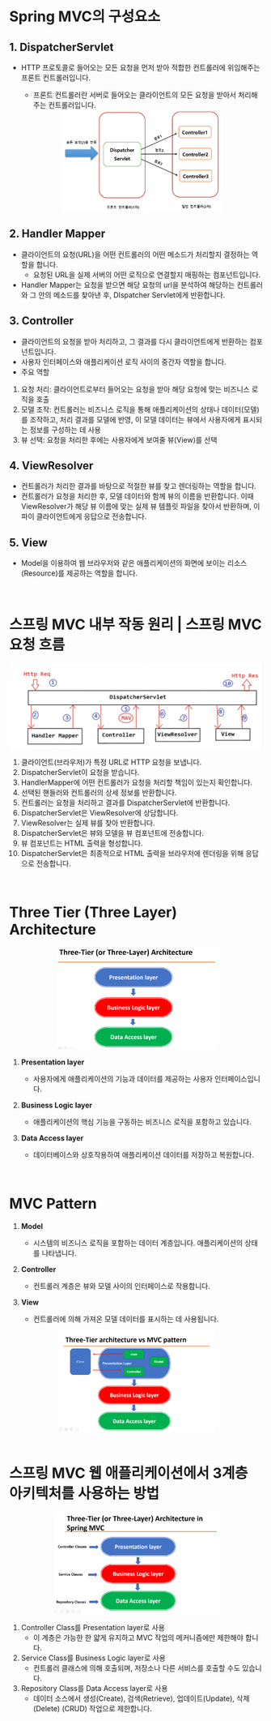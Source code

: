 # Spring MVC의 구성요소

## 1. **DispatcherServlet**

- HTTP 프로토콜로 들어오는 모든 요청을 먼저 받아 적합한 컨트롤러에 위임해주는 프론트 컨트롤러입니다.

  - 프론트 컨트롤러란 서버로 들어오는 클라이언트의 모든 요청을 받아서 처리해주는 컨트롤러입니다.

  <div style="text-align: center;">
      <img src="../img/dispatcherservlet.png" height="200">
    </div>
    
## 2. **Handler Mapper**

- 클라이언트의 요청(URL)을 어떤 컨트롤러의 어떤 메소드가 처리할지 결정하는 역할을 합니다.
  - 요청된 URL을 실제 서버의 어떤 로직으로 연결할지 매핑하는 컴포넌트입니다.
- Handler Mapper는 요청을 받으면 해당 요청의 url을 분석하여 해당하는 컨트롤러와 그 안의 메소드를 찾아낸 후, DIspatcher Servlet에게 반환합니다.

## 3. **Controller**

- 클라이언트의 요청을 받아 처리하고, 그 결과를 다시 클라이언트에게 반환하는 컴포넌트입니다.
- 사용자 인터페이스와 애플리케이션 로직 사이의 중간자 역할을 합니다.
- 주요 역할

1. 요청 처리: 클라이언트로부터 들어오는 요청을 받아 해당 요청에 맞는 비즈니스 로직을 호출
2. 모델 조작: 컨트롤러는 비즈니스 로직을 통해 애플리케이션의 상태나 데이터(모델)를 조작하고, 처리 결과를 모델에 반영, 이 모델 데이터는 뷰에서 사용자에게 표시되는 정보를 구성하는 데 사용
3. 뷰 선택: 요청을 처리한 후에는 사용자에게 보여줄 뷰(View)를 선택

## 4. **ViewResolver**

- 컨트롤러가 처리한 결과를 바탕으로 적절한 뷰를 찾고 렌더링하는 역할을 합니다.
- 컨트롤러가 요청을 처리한 후, 모델 데이터와 함께 뷰의 이름을 반환합니다. 이때 ViewResolver가 해당 뷰 이름에 맞는 실제 뷰 템플릿 파일을 찾아서 반환하며, 이 파이 클라이언트에게 응답으로 전송합니다.

## 5. **View**

- Model을 이용하여 웹 브라우저와 같은 애플리케이션의 화면에 보이는 리소스(Resource)를 제공하는 역할을 합니다.

<br />

# 스프링 MVC 내부 작동 원리 | 스프링 MVC 요청 흐름

<div style="text-align: center;">
   <img src="../img/spring-mvc-flow.png" width="500">
</div>

1. 클라이언트(브라우저)가 특정 URL로 HTTP 요청을 보냅니다.
2. DispatcherServlet이 요청을 받습니다.
3. HandlerMapper에 어떤 컨트롤러가 요청을 처리할 책임이 있는지 확인합니다.
4. 선택된 핸들러와 컨트롤러의 상세 정보를 반환합니다.
5. 컨트롤러는 요청을 처리하고 결과를 DispatcherServlet에 반환합니다.
6. DispatcherServlet은 ViewResolver에 상담합니다.
7. ViewResolver는 실제 뷰를 찾아 반환합니다.
8. DispatcherServlet은 뷰와 모델을 뷰 컴포넌트에 전송합니다.
9. 뷰 컴포넌트는 HTML 출력을 형성합니다.
10. DispatcherServlet은 최종적으로 HTML 출력을 브라우저에 렌더링을 위해 응답으로 전송합니다.

<br />

# Three Tier (Three Layer) Architecture

<div style="text-align: center;">
   <img src="../img/three-tier architecture.png" height="200">
</div>

1. **Presentation layer**

   - 사용자에게 애플리케이션의 기능과 데이터를 제공하는 사용자 인터페이스입니다.

2. **Business Logic layer**

   - 애플리케이션의 핵심 기능을 구동하는 비즈니스 로직을 포함하고 있습니다.

3. **Data Access layer**
   - 데이터베이스와 상호작용하여 애플리케이션 데이터를 저장하고 복원합니다.
     
<br />

# MVC Pattern

1. **Model**

   - 시스템의 비즈니스 로직을 포함하는 데이터 계층입니다. 애플리케이션의 상태를 나타냅니다.

2. **Controller**

   - 컨트롤러 계층은 뷰와 모델 사이의 인터페이스로 작용합니다.

3. **View**
   - 컨트롤러에 의해 가져온 모델 데이터를 표시하는 데 사용됩니다.

<div style="text-align: center;">
   <img src="../img/three-tier architecture vs mvc pattern.png" height="200">
</div>

<br />

# 스프링 MVC 웹 애플리케이션에서 3계층 아키텍처를 사용하는 방법

<div style="text-align: center;">
   <img src="../img/three-tier architecture in spring mvc.png" height="200">
</div>

1. Controller Class를 Presentation layer로 사용
   - 이 계층은 가능한 한 얇게 유지하고 MVC 작업의 메커니즘에만 제한해야 합니다.
2. Service Class를 Business Logic layer로 사용
   - 컨트롤러 클래스에 의해 호출되며, 저장소나 다른 서비스를 호출할 수도 있습니다.
3. Repository Class를 Data Access layer로 사용
   - 데이터 소스에서 생성(Create), 검색(Retrieve), 업데이트(Update), 삭제(Delete) (CRUD) 작업으로 제한합니다.
